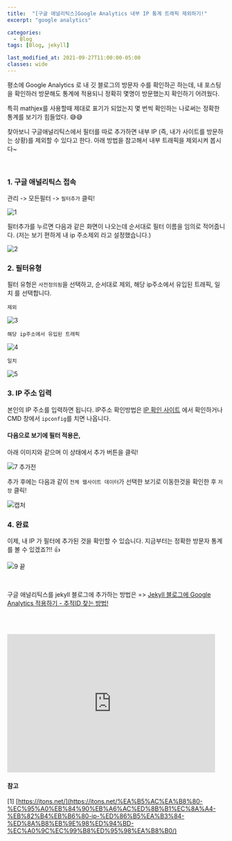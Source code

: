 ```yaml
---
title:  "[구글 애널리틱스]Google Analytics 내부 IP 통계 트래픽 제외하기!"
excerpt: "google analytics"

categories:
  - Blog
tags: [Blog, jekyll]

last_modified_at: 2021-09-27T11:00:00-05:00
classes: wide
---
```



평소에 Google Analytics 로 내 깃 블로그의 방문자 수를 확인하곤 하는데, 내 포스팅을 확인하러 방문해도 통계에 적용되니 정확히 몇명이 방문했는지 확인하기 어려웠다. 

특히 mathjex를 사용할때 제대로 표기가 되었는지 몇 번씩 확인하는 나로써는 정확한 통계를 보기가 힘들었다. 😅😅

찾아보니 구글애널리틱스에서 필터를 따로 추가하면 내부 IP (즉, 내가 사이트를 방문하는 상황)를 제외할 수 있다고 한다. 아래 방법을 참고해서 내부 트래픽을 제외시켜 봅시다~

<br>

### 1. 구글 애널리틱스 접속


관리 -> 모든필터 -> `필터추가` 클릭!


![1](https://user-images.githubusercontent.com/53431568/134842198-a0bd9daf-9500-42bb-8757-04c9eba41857.PNG)


필터추가를 누르면 다음과 같은 화면이 나오는데 순서대로 필터 이름을 임의로 적어줍니다. (저는 보기 편하게 내 ip 주소제외 라고 설정했습니다.)

![2](https://user-images.githubusercontent.com/53431568/134842226-49a4e518-a929-4452-a387-02c5a78ea206.PNG)


### 2. 필터유형

필터 유형은 `사전정의됨`을 선택하고, 순서대로 제외, 해당 ip주소에서 유입된 트래픽, 일치 를 선택합니다.

`제외`

![3](https://user-images.githubusercontent.com/53431568/134842435-0e69cd00-0857-414d-9d46-2ed345ac7239.PNG)

`해당 ip주소에서 유입된 트래픽`

![4](https://user-images.githubusercontent.com/53431568/134842445-af073616-5419-4538-ac43-81237f042587.PNG)

`일치`

![5](https://user-images.githubusercontent.com/53431568/134842433-3f6325fb-e6cf-43c9-9249-2f172c83998d.PNG)


### 3. IP 주소 입력

본인의 IP 주소를 입력하면 됩니다. IP주소 확인방법은 [IP 확인 사이트](https://www.findip.kr/) 에서 확인하거나 CMD 창에서 `ipconfig`를 치면 나옵니다.


#### 다음으로 보기에 필터 적용은,
아래 이미지와 같으며 이 상태에서 추가 버튼을 클릭!

![7 추가전](https://user-images.githubusercontent.com/53431568/134842743-c5337e72-c4bc-4a51-9cb4-e99eb2e74392.PNG)

추가 후에는 다음과 같이 `전체 웹사이트 데이터`가 선택한 보기로 이동한것을 확인한 후 `저장` 클릭!

![캡처](https://user-images.githubusercontent.com/53431568/134842954-778e9885-b1c1-4004-800f-19315854b439.PNG)



### 4. 완료

이제, 내 IP 가 필터에 추가된 것을 확인할 수 있습니다. 지금부터는 정확한 방문자 통계를 볼 수 있겠죠?!! 👍


![9  끝](https://user-images.githubusercontent.com/53431568/134842971-5b85164e-0e86-4aec-ba6c-708d36eaabe7.PNG)

<br>

구글 애널리틱스를 jekyll 블로그에 추가하는 방법은 => [Jekyll 블로그에 Google Analytics 적용하기 - 추적ID 찾는 방법!](https://chaelin0722.github.io/blog/google_analytics/) 


<br><br>

<div style="width:480px"><iframe allow="fullscreen" frameBorder="0" height="320" src="https://giphy.com/embed/3YMh7XFvzhRtTF0DhJ/video" width="480"></iframe></div>

#### 참고

[1] [https://itons.net/](https://itons.net/%EA%B5%AC%EA%B8%80-%EC%95%A0%EB%84%90%EB%A6%AC%ED%8B%B1%EC%8A%A4-%EB%82%B4%EB%B6%80-ip-%ED%86%B5%EA%B3%84-%ED%8A%B8%EB%9E%98%ED%94%BD-%EC%A0%9C%EC%99%B8%ED%95%98%EA%B8%B0/)
